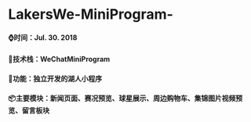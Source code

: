 # LakersWe-MiniProgram-

#### ⌚时间：Jul. 30. 2018

#### 📃技术栈：WeChatMiniProgram

#### 🎨功能：独立开发的湖人小程序

#### 📦主要模块：新闻页面、赛况预览、球星展示、周边购物车、集锦图片视频预览、留言板块